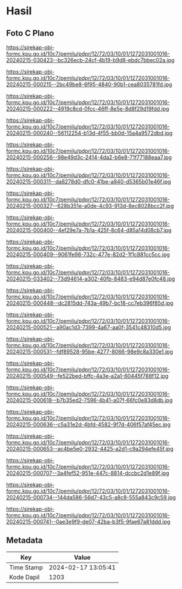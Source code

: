 # Hasil

## Foto C Plano

https://sirekap-obj-formc.kpu.go.id/10c7/pemilu/pdpr/12/72/03/10/01/1272031001016-20240215-030423--bc326ecb-24cf-4b19-b9d8-ebdc7bbec02a.jpg

https://sirekap-obj-formc.kpu.go.id/10c7/pemilu/pdpr/12/72/03/10/01/1272031001016-20240215-000215--2bc49be8-6f95-4840-90b1-cea8035781fd.jpg

https://sirekap-obj-formc.kpu.go.id/10c7/pemilu/pdpr/12/72/03/10/01/1272031001016-20240215-000222--4919c8cd-0fcc-46ff-8e5e-8d8f29d19fdd.jpg

https://sirekap-obj-formc.kpu.go.id/10c7/pemilu/pdpr/12/72/03/10/01/1272031001016-20240215-000240--56112254-b13d-4f55-bb0d-15a4a9572dbd.jpg

https://sirekap-obj-formc.kpu.go.id/10c7/pemilu/pdpr/12/72/03/10/01/1272031001016-20240215-000256--98e49d3c-2414-4da2-b6e8-71f77188eaa7.jpg

https://sirekap-obj-formc.kpu.go.id/10c7/pemilu/pdpr/12/72/03/10/01/1272031001016-20240215-000311--da8278d0-dfc0-41be-a840-d5365b01e46f.jpg

https://sirekap-obj-formc.kpu.go.id/10c7/pemilu/pdpr/12/72/03/10/01/1272031001016-20240215-000327--628b351e-a0de-4c93-913d-8ec8028bcc2f.jpg

https://sirekap-obj-formc.kpu.go.id/10c7/pemilu/pdpr/12/72/03/10/01/1272031001016-20240215-000400--4ef29e7a-7b1a-425f-8c64-d85a14d08cb7.jpg

https://sirekap-obj-formc.kpu.go.id/10c7/pemilu/pdpr/12/72/03/10/01/1272031001016-20240215-000409--9061fe98-732c-477e-82d2-1f1c881cc5cc.jpg

https://sirekap-obj-formc.kpu.go.id/10c7/pemilu/pdpr/12/72/03/10/01/1272031001016-20240215-033402--73d94614-a302-40fb-8483-e94d87e0fc48.jpg

https://sirekap-obj-formc.kpu.go.id/10c7/pemilu/pdpr/12/72/03/10/01/1272031001016-20240215-000448--dc2815dd-743a-49b7-bc18-cc7eb396f85d.jpg

https://sirekap-obj-formc.kpu.go.id/10c7/pemilu/pdpr/12/72/03/10/01/1272031001016-20240215-000521--a90ac1d3-7399-4a67-aa0f-3541c48310d5.jpg

https://sirekap-obj-formc.kpu.go.id/10c7/pemilu/pdpr/12/72/03/10/01/1272031001016-20240215-000531--fdf89528-95be-4277-8066-98e9c8a330e1.jpg

https://sirekap-obj-formc.kpu.go.id/10c7/pemilu/pdpr/12/72/03/10/01/1272031001016-20240215-000549--fe522bed-bffc-4a3e-a2a1-60445f788f12.jpg

https://sirekap-obj-formc.kpu.go.id/10c7/pemilu/pdpr/12/72/03/10/01/1272031001016-20240215-000618--b7b35ed2-7596-4b41-a07f-66fc0e83d8db.jpg

https://sirekap-obj-formc.kpu.go.id/10c7/pemilu/pdpr/12/72/03/10/01/1272031001016-20240215-000636--c5a31e2d-4bfd-4582-9f7d-406f57af45ec.jpg

https://sirekap-obj-formc.kpu.go.id/10c7/pemilu/pdpr/12/72/03/10/01/1272031001016-20240215-000653--ac4be5e0-2932-4425-a2d1-c9a294efe45f.jpg

https://sirekap-obj-formc.kpu.go.id/10c7/pemilu/pdpr/12/72/03/10/01/1272031001016-20240215-000707--3a4fef52-951e-447c-8814-dccbc2d1e89f.jpg

https://sirekap-obj-formc.kpu.go.id/10c7/pemilu/pdpr/12/72/03/10/01/1272031001016-20240215-000734--144da586-56d7-43c5-a8c8-555a843c9c59.jpg

https://sirekap-obj-formc.kpu.go.id/10c7/pemilu/pdpr/12/72/03/10/01/1272031001016-20240215-000741--0ae3e9f9-de07-42ba-b3f5-9fae67a81ddd.jpg


## Metadata

| Key        | Value               |
| ---------- | ------------------- |
| Time Stamp | 2024-02-17 13:05:41 |
| Kode Dapil | 1203                |



